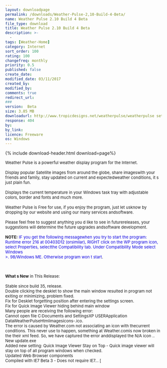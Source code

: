 ```yaml
---
layout: downloadpage
permalink: /downloads/Weather-Pulse-2,10-Build-4-Beta/
name: Weather Pulse 2.10 Build 4 Beta
file_type: download
title: Weather Pulse 2.10 Build 4 Beta
description: >-
  -
tags: [Weather-Home]
category: Internet
sort_order: 100
rating: 100
changefreq: monthly
priority: 0.5
published: false
create_date: 
modified_date: 03/11/2017
created_by: 
modified_by: 
comments: true
redirect_url: 
### 
version:  Beta
size: 3.85 MB
downloadurl: http://www.tropicdesigns.net/weatherpulse/weatherpulse setup.exe
response: 404
by: 
by_link: 
licence: Freeware
os: Windows
---
```


{% include download-header.html download=page%}

<p style="fix-download-text !important">
<p><font size="2"><p>Weather Pulse is a powerful weather display program for the Internet. <br />
<br />
Display popular Satellite images from around the globe, share imageswith your friends and family, stay updated on current and expectedweather conditions, it s just plain fun. <br />
<br />
Displays the current temperature in your Windows task tray with adjustable colors, border and fonts and much more.<br />
<br />
Weather Pulse is Free for use, if you enjoy the program, just let usknow by dropping by our website and using our many services andsoftware. <br />
<br />
Please feel free to suggest anything you d like to see in futurereleases, your suggestions will determine the future upgrades andsoftware development.<br />
<br />
<strong>NOTE:</strong> <font color="#0b00e0">IF you get the following messagewhen you try to start the program: Runtime error 216 at 00403D12 (orsimilar), RIGHT click on the WP program icon, select Properties, selectthe Compatibility tab. Under Compatibility Mode select Windows<br />
&gt;. 98/Windows ME. Otherwise program won t start</font>. </p>
<div class="celltext_big"><br />
<br />
<strong>What s New</strong> in This Release:<br />
<br />
Stable since build 35, release.<br />
Double clicking the desklet to show the main window resulted in program not exiting or minimizing, problem fixed. <br />
Fix for Desklet forgetting position after entering the settings screen. <br />
Fix for Quick Image Viewer hiding behind main window <br />
Many people are receiving the following error: <br />
Cannot open file C:Documents and SettingsXP USERApplication DataWeatherPulseHtmlimagesicons-.ico. <br />
The error is caused by Weather.com not associating an icon with thecurrent conditions. This never use to happen, something at Weather.comis now broken in the their xml feed. So, we have captured the error anddisplayed the N/A icon .. <br />
New update.exe<br />
Added new setting: Quick Image Viewer Stay on Top - Quick image viewer will stay on top of all program windows when checked. <br />
Updated Web Browser components <br />
Compiled with IE7 Beta 3 - Does not require IE7... [</div></p></p>
